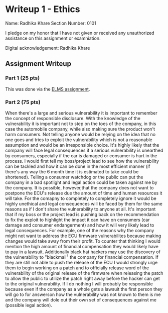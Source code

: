 Writeup 1 - Ethics
======

Name: Radhika Khare
Section Number: 0101

I pledge on my honor that I have not given or received any unauthorized assistance on this assignment or examniation.

Digital acknowledgement: Radhika Khare

## Assignment Writeup

### Part 1 (25 pts)

This was done via the [ELMS assignment](https://myelms.umd.edu/courses/1251976/assignments/4726433).

### Part 2 (75 pts)

When there's a large and serious vulnerability it is important to remember the concept of responsible disclosure. With the knowledge of the vulnerability it is important not to step on the toes of the company, in this case the automobile company, while also making sure the product won't harm consumers. Not telling anyone would be relying on the idea that no one goes and tries to exploit the vulnerability which is not a reasonable assumption and would be an irresponsible choice. It's highly likely that the company will face legal consequences if a serious vulnerability is unearthed by consumers, especially if the car is damaged or consumer is hurt in the process. I would first tell my boss/project lead to see how the vulnerability can be tackled and how it can be done in the most efficient manner (if there's any way the 6 month time it is estimated to take could be shortened). Telling a consumer watchdog or the public can put the company in a bad spotlight and legal action could be taken against me by the company. It is possible, however,that the company does not want to postpone the ECU's release due the amount of time and human resources it will take. For the comapny to completely to completely ignore it would be highly unethical and legal consequences will be faced by them for the same reasons as if I don't share the vulnerability to anyone at all. It's important that if my boss or the project lead is pushing back on the recommendation to fix the exploit to highlight the impact it can have on consumers (car damage and consumer endangerment) and how it will very likely lead to legal consequences. For example, one of the reasons why the company might not want to address the ECU firmware vulnerabilites because making changes would take away from their profit. To counter that thinking I would mention the high amount of financial compensation they would likely have to pay in a lawsuit. Additionally black hat hackers may use the discovery of the vulnerability to "blackmail" the company for financial compensation. If they are still not able to push the release of the ECU I would strongly urge them to begin working on a patch and to officially release word of the vulnerability of the original release of the firmware when releasing the patch to allow the public to utilize the patch right away before the hacker can get to the original vulnerability. If I do nothing I will probably be responsible because even if the company as a whole gets a lawsuit the first person they will go to for answerson how the vulnerability was not known to them is me and the company will dole out their own set of consequences against me (possible legal action). 
